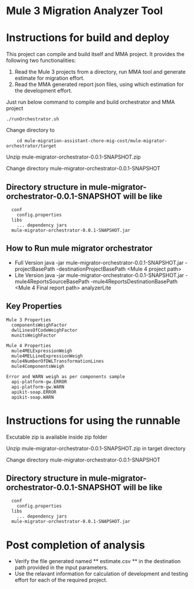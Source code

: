 # Mule 3 Migration Analyzer Tool

# Instructions for build and deploy

This project can compile and build itself and MMA project. It provides the following two functionalities:
  1. Read the Mule 3 projects from a directory, run MMA tool and generate estimate for migration effort.
  2. Read the MMA generated report json files, using which estimation for the development effort. 

Just run below command to compile and build orchestrator and MMA project

    ./runOrchestrator.sh
  
 Change directory to
 
        cd mule-migration-assistant-chore-mig-cost/mule-migrator-orchestrator/target
    
 Unzip mule-migrator-orchestrator-0.0.1-SNAPSHOT.zip
 
 Change directory mule-migrator-orchestrator-0.0.1-SNAPSHOT 
 ## Directory structure in mule-migrator-orchestrator-0.0.1-SNAPSHOT will be like 
      conf
        config.properties
      libs
        ... dependency jars
      mule-migrator-orchestrator-0.0.1-SNAPSHOT.jar
    
    

## How to Run  mule migrator orchestrator
  
  - Full Version
      java -jar mule-migrator-orchestrator-0.0.1-SNAPSHOT.jar -projectBasePath <Mule3Project path> -destinationProjectBasePath <Mule 4 project path>
  - Lite Version
      java -jar mule-migrator-orchestrator-0.0.1-SNAPSHOT.jar -mule4ReportsSourceBasePath <Mule4 MMA Reports path> -mule4ReportsDestinationBasePath <Mule 4 Final report path> analyzerLite
  
  
## Key Properties
    Mule 3 Properties
      componentsWeighFactor
      dwlLinesOfCodeWeighFactor
      munitsWeighFactor
  
    Mule 4 Properties
      mule4MELExpressionWeigh
      mule4MELLineExpressionWeigh
      mule4NumberOfDWLTransformationLines
      mule4ComponentsWeigh
  
    Error and WARN weigh as per components sample
      api-platform-gw.ERROR
      api-platform-gw.WARN
      apikit-soap.ERROR
      apikit-soap.WARN
      
      
      
# Instructions for using the runnable
  
  Excutable zip is available inside zip folder
  
  Unzip mule-migrator-orchestrator-0.0.1-SNAPSHOT.zip in target directory
  
  Change directory mule-migrator-orchestrator-0.0.1-SNAPSHOT 
  ## Directory structure in mule-migrator-orchestrator-0.0.1-SNAPSHOT will be like 
      conf
        config.properties
      libs
        ... dependency jars
      mule-migrator-orchestrator-0.0.1-SNAPSHOT.jar
      
# Post completion of analysis
   -  Verify the file generated named ** estimate.csv ** in the destination path provided in the input parameters.
   -  Use the relavant information for calculation of development and testing effort for each of the required project.
